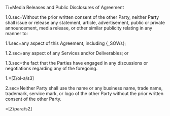 Ti=Media Releases and Public Disclosures of Agreement

1.0.sec=Without the prior written consent of the other Party, neither Party shall issue or release any statement, article, advertisement, public or private announcement, media release, or other similar publicity relating in any manner to: 

1.1.sec=any aspect of this Agreement, including {_SOWs};

1.2.sec=any aspect of any Services and/or Deliverables; or

1.3.sec=the fact that the Parties have engaged in any discussions or negotiations regarding any of the foregoing.

1.=[Z/ol-a/s3]

2.sec=Neither Party shall use the name or any business name, trade name, trademark, service mark, or logo of the other Party without the prior written consent of the other Party.

=[Z/para/s2]
